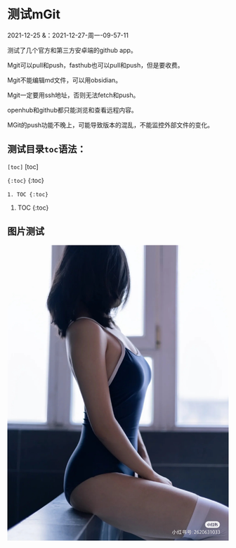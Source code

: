 # 测试mGit
2021-12-25
&：2021-12-27-周一-09-57-11

测试了几个官方和第三方安卓端的github app。

Mgit可以pull和push，fasthub也可以pull和push，但是要收费。

Mgit不能编辑md文件，可以用obsidian。

Mgit一定要用ssh地址，否则无法fetch和push。

openhub和github都只能浏览和查看远程内容。

MGit的push功能不晚上，可能导致版本的混乱，不能监控外部文件的变化。

## 测试目录`toc`语法：

`[toc]`
[toc]

`{:toc}`
{:toc}

`1. TOC
{:toc}
`
1. TOC
{:toc}

## 图片测试
![](/images/1638154459753B22BC3C814B83EF8.jpg)


